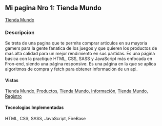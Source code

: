 ## Mi pagina Nro 1: Tienda Mundo
[Tienda Mundo](https://mi-pagina-1.vercel.app/)
### Descripcion
Se treta de una pagina que te permite comprar articulos en su mayoria gamers para la gente fanatica de los juegos y que quieren los productos de mas alta calidad para un mejor rendimiento en sus partidas. 
Es una página básica con la practiqué HTML, CSS, SASS y JavaScript más enfocada en Fron-end, siendo una página responsive.
Es una página en la que se aplica algoritmos de compra y fetch para obtener información de un api.
#### Vistas 
[Tienda Mundo, Productos](https://mi-pagina-1.vercel.app/pages/productos.html),
[Tienda Mundo, Información](https://mi-pagina-1.vercel.app/pages/info.html),
[Tienda Mundo, Registro](https://mi-pagina-1.vercel.app/pages/contacto.html)

#### Tecnologias Implementadas
HTML, CSS, SASS, JavaScript, FireBase



